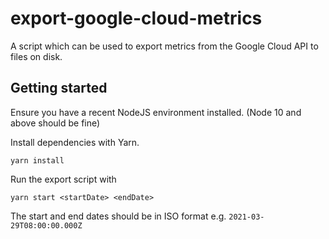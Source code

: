# export-google-cloud-metrics

A script which can be used to export metrics from the Google Cloud API to files on disk.

## Getting started

Ensure you have a recent NodeJS environment installed. (Node 10 and above should be fine)

Install dependencies with Yarn.
```
yarn install
```

Run the export script with
```
yarn start <startDate> <endDate>
```

The start and end dates should be in ISO format e.g. `2021-03-29T08:00:00.000Z`
